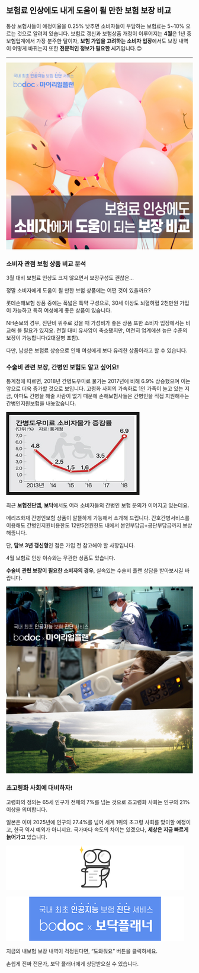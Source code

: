 ## 보험료 인상에도 내게 도움이 될 만한 보험 보장 비교


통상 보험사들이 예정이율을 0.25% 낮추면 소비자들이 부담하는 보험료는 5~10% 오르는 것으로 알려져 있습니다. 보험료 갱신과 보험상품 개정이 이루어지는 **4월**은 1년 중 보험업계에서 가장 분주한 달이자, **보험 가입을 고려하는 소비자 입장**에서도 보장 내역이 어떻게 바뀌는지 또한 **전문적인 정보가 필요한 시기**입니다.😊

---------------------------------------

![alt img](https://raw.githubusercontent.com/aijinet/doctor-contents/master/contents/202004/200427/200427_보험료인상_도움보험1.png)

### 소비자 관점 보험 상품 비교 분석

3월 대비 보험료 인상도 크지 않으면서 보장구성도 괜찮은...

정말 소비자에게 도움이 될 만한 보험 상품에는 어떤 것이 있을까요?

롯데손해보험 상품 중에는 폭넓은 특약 구성으로, 30세 이상도 뇌혈허혈 2천만원 가입이 가능하고 특히 여성에게 좋은 상품이 있습니다.

NH손보의 경우, 진단비 위주로 갔을 때 가성비가 좋은 상품 또한 소비자 입장에서는 비교해 볼 필요가 있지요. 전월 대비 유사암이 축소됐지만, 여전히 업계에선 높은 수준의 보장이 가능합니다(2대질병 포함).

다만, 남성은 보험료 상승으로 인해 여성에게 보다 유리한 상품이라고 할 수 있습니다.

### 수술비 관련 보장, 간병인 보험도 알고 싶어요!

통계청에 따르면, 2018년 간병도우미료 물가는 2017년에 비해 6.9% 상승했으며 이는 앞으로 더욱 증가할 것으로 보입니다. 고령화 사회의 가속화로 1인 가족이 늘고 있는 지금, 아파도 간병을 해줄 사람이 없기 때문에 손해보험사들은 간병인을 직접 지원해주는 간병인지원보험을 내놓았습니다.

![alt img](https://raw.githubusercontent.com/aijinet/doctor-contents/master/contents/202004/200427/200427_보험료인상_도움보험3.png)

최근 **보험진단앱, 보닥**에서도 여러 소비자들의 간병인 보험 문의가 이어지고 있는데요.

메리츠화재 간병인보험 상품이 알뜰하게 가능해서 소개해 드립니다. 간호간병서비스를 이용해도 간병인지원비용한도 12만5천원한도 내에서 본인부담금+공단부담금까지 보상해줍니다.

단, **담보 3년 갱신형**인 점은 가입 전 참고해야 할 사항입니다.

4월 보험료 인상 이슈와는 무관한 상품도 있습니다.

**수술비 관련 보장이 필요한 소비자의 경우**, 실속있는 수술비 플랜 상담을 받아보시길 바랍니다.

![alt img](https://raw.githubusercontent.com/aijinet/doctor-contents/master/contents/202004/200427/200427_보험료인상_도움보험2.jpg)

### 초고령화 사회에 대비하자!

고령화의 정의는 65세 인구가 전체의 7%를 넘는 것으로 초고령화 사회는 인구의 21% 이상을 의미합니다.

일본은 이미 2025년에 인구의 27.4%를 넘어 세계 1위의 초고령 사회를 맞이할 예정이고, 한국 역시 예외가 아니지요. 국가마다 속도의 차이는 있겠으나, **세상은 지금 빠르게 늙어가고** 있습니다.

![alt img](https://raw.githubusercontent.com/aijinet/doctor-contents/master/contents/common/bodoc-doc.png)

![alt img](https://raw.githubusercontent.com/aijinet/doctor-contents/master/contents/common/bodoc-card.png)

지금의 내보험 보장 내역이 걱정된다면, “도와줘요” 버튼을 클릭하세요.

손쉽게 진짜 전문가, 보닥 플래너에게 상담받으실 수 있습니다.